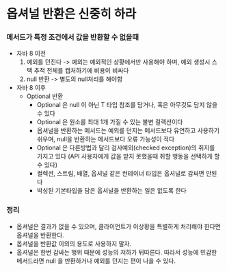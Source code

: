 # 옵셔널 반환은 신중히 하라

### 메서드가 특정 조건에서 값을 반환할 수 없을때
  - 자바 8 이전
    1. 예외를 던진다 -> 예외는 예외적인 상황에서만 사용해야 하며, 예외 생성시 스택 추적 전체를 캡처하기에 비용이 비싸다
    2. null 반환 -> 별도의 null처리를 해야함
  - 자바 8 이후
    - Optional 반환
      - Optional 은 null 이 아닌 T 타입 참조를 담거나, 혹은 아무것도 담지 않을 수 있다
      - Optional 은 원소를 최대 1개 가질 수 있는 불변 컬렉션이다
      - 옵셔널을 반환하는 메서드는 예외를 던지는 메서드보다 유연하고 사용하기 쉬우며, null을 반환하는 메서드보다 오류 가능성이 적다
      - Optional 은 다른방법과 달리 검사예외(checked exception)의 취지를 가지고 있다 (API 사용자에게 값을 받지 못했을때 취할 행동을 선택하게 할 수 있다)
      - 컬렉션, 스트림, 배열, 옵셔널 같은 컨테이너 타입은 옵셔널로 감싸면 안된다
      - 박싱된 기본타입을 담은 옵셔널을 반환하는 일은 없도록 한다
     
### 정리
  - 옵셔널은 결과가 없을 수 있으며, 클라이언트가 이상황을 특별하게 처리해야 한다면 옵셔널을 반환한다.
  - 옵셔널을 반환값 이외의 용도로 사용하지 말자.
  - 옵셔널은 한번 감싸는 행위 때문에 성능의 저하가 뒤따른다. 따라서 성능에 민감한 메서드라면 null 을 반환하거나 예외를 던지는 편이 나을 수 있다.

